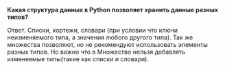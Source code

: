 **Какая структура данных в Python позволяет хранить данные разных типов?**

Ответ. Списки, кортежи, словари (при условии что ключи неизменяемого типа, а значения любого другого типа). Так же множества позволяют, но не рекомендуют использовать элементы разных типов. Но важно что в Множество нельзя добавлять изменяемые типы(такие как списки и словари).




